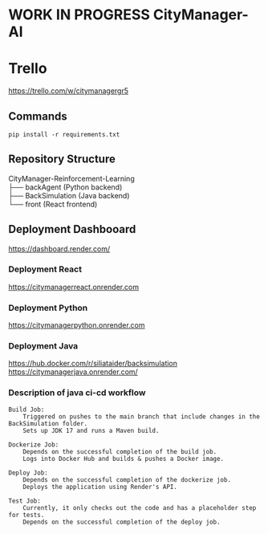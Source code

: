 # WORK IN PROGRESS CityManager-AI

# Trello
https://trello.com/w/citymanagergr5

## Commands
```
pip install -r requirements.txt
```

## Repository Structure
CityManager-Reinforcement-Learning<br>
├── backAgent (Python backend) <br>
├── BackSimulation (Java backend)<br>
└── front (React frontend)

## Deployment Dashbooard
https://dashboard.render.com/

### Deployment React
https://citymanagerreact.onrender.com

### Deployment Python
https://citymanagerpython.onrender.com

### Deployment Java
https://hub.docker.com/r/siliataider/backsimulation <br>
https://citymanagerjava.onrender.com/

### Description of java ci-cd workflow
    Build Job:
        Triggered on pushes to the main branch that include changes in the BackSimulation folder.
        Sets up JDK 17 and runs a Maven build.

    Dockerize Job:
        Depends on the successful completion of the build job.
        Logs into Docker Hub and builds & pushes a Docker image.

    Deploy Job:
        Depends on the successful completion of the dockerize job.
        Deploys the application using Render's API.

    Test Job:
        Currently, it only checks out the code and has a placeholder step for tests.
        Depends on the successful completion of the deploy job.
